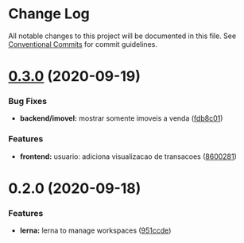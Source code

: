 # Change Log

All notable changes to this project will be documented in this file.
See [Conventional Commits](https://conventionalcommits.org) for commit guidelines.

# [0.3.0](https://github.com/bearkfear/projeto-integrador/compare/@inspecasa/front@0.2.0...@inspecasa/front@0.3.0) (2020-09-19)


### Bug Fixes

* **backend/imovel:** mostrar somente imoveis a venda ([fdb8c01](https://github.com/bearkfear/projeto-integrador/commit/fdb8c01d6b4d1995fe02efef3d0eb474095e0b24))


### Features

* **frontend:** usuario: adiciona visualizacao de transacoes ([8600281](https://github.com/bearkfear/projeto-integrador/commit/8600281ef518d91b52efdafda3c5a322918011af))





# 0.2.0 (2020-09-18)


### Features

* **lerna:** lerna to manage workspaces ([951ccde](https://github.com/bearkfear/projeto-integrador/commit/951ccdef574aa282a6f8c521c98cfda983347566))
